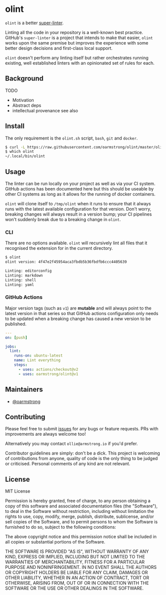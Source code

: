# olint

`olint` is a better [super-linter](https://github.com/github/super-linter).

Linting all the code in your repository is a well-known best practice.
GitHub's `super-linter` is a project that intends to make that easier, `olint`
works upon the same premise but improves the experience with some better design
decisions and first-class local support.

`olint` doesn't perform any linting itself but rather orchestrates running
existing, well established linters with an opinionated set of rules for each.

## Background

TODO

- Motivation
- Abstract deps
- intellectual provenance see also

## Install

The only requirement is the `olint.sh` script, `bash`, `git` and `docker`.

```bash
$ curl -L https://raw.githubusercontent.com/oarmstrong/olint/master/olint.sh -o ~/.local/bin/olint
$ which olint
~/.local/bin/olint
```

## Usage

The linter can be run locally on your project as well as via your CI system.
GitHub actions has been documented here but this should be useable by other CI
systems as long as it allows for the running of docker containers.

`olint` will clone itself to `/tmp/olint` when it runs to ensure that it always
runs with the latest available configuration for that version. Don't worry,
breaking changes will always result in a version bump; your CI pipelines won't
suddenly break due to a breaking change in `olint`.

### CLI

There are no options available. `olint` will recursively lint all files that it
recognised the extension for in the current directory.

```bash
$ olint
olint version: 4f47e2f45954aca3fbdb5b36fbdfb6ccc4405639

Linting: editorconfig
Linting: markdown
Linting: shell
Linting: yaml
```

### GitHub Actions

Major version tags (such as `v1`) are **mutable** and will always point to the
latest version in that series so that GitHub actions configuration only needs
to be updated when a breaking change has caused a new version to be published.

```yaml
---
on: [push]

jobs:
  lint:
    runs-on: ubuntu-latest
    name: Lint everything
    steps:
      - uses: actions/checkout@v2
      - uses: oarmstrong/olint@v1
```

## Maintainers

- [@oarmstrong](https://github.com/oarmstrong)

## Contributing

Please feel free to submit
[issues](https://github.com/oarmstrong/olint/issues/new) for any bugs or
feature requests. PRs with improvements are always welcome too!

Alternatively you may contact `ollie@armstrong.io` if you'd prefer.

Contributor guidelines are simply: don't be a dick. This project is welcoming
of contributions from anyone, quality of code is the only thing to be judged or
criticised. Personal comments of any kind are not relevant.

## License

MIT License

Permission is hereby granted, free of charge, to any person obtaining a copy of
this software and associated documentation files (the "Software"), to deal in
the Software without restriction, including without limitation the rights to
use, copy, modify, merge, publish, distribute, sublicense, and/or sell copies
of the Software, and to permit persons to whom the Software is furnished to do
so, subject to the following conditions:

The above copyright notice and this permission notice shall be included in all
copies or substantial portions of the Software.

THE SOFTWARE IS PROVIDED "AS IS", WITHOUT WARRANTY OF ANY KIND, EXPRESS OR
IMPLIED, INCLUDING BUT NOT LIMITED TO THE WARRANTIES OF MERCHANTABILITY,
FITNESS FOR A PARTICULAR PURPOSE AND NONINFRINGEMENT. IN NO EVENT SHALL THE
AUTHORS OR COPYRIGHT HOLDERS BE LIABLE FOR ANY CLAIM, DAMAGES OR OTHER
LIABILITY, WHETHER IN AN ACTION OF CONTRACT, TORT OR OTHERWISE, ARISING FROM,
OUT OF OR IN CONNECTION WITH THE SOFTWARE OR THE USE OR OTHER DEALINGS IN THE
SOFTWARE.

